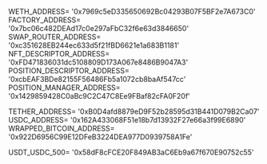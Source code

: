 <!-- Uniswap -->

WETH_ADDRESS= '0x7969c5eD335650692Bc04293B07F5BF2e7A673C0'
FACTORY_ADDRESS= '0x7bc06c482DEAd17c0e297aFbC32f6e63d3846650'
SWAP_ROUTER_ADDRESS= '0xc351628EB244ec633d5f21fBD6621e1a683B1181'
NFT_DESCRIPTOR_ADDRESS= '0xFD471836031dc5108809D173A067e8486B9047A3'
POSITION_DESCRIPTOR_ADDRESS= '0xcbEAF3BDe82155F56486Fb5a1072cb8baAf547cc'
POSITION_MANAGER_ADDRESS= '0x1429859428C0aBc9C2C47C8Ee9FBaf82cFA0F20f'

<!-- Tokens -->

TETHER_ADDRESS= '0xB0D4afd8879eD9F52b28595d31B441D079B2Ca07'
USDC_ADDRESS= '0x162A433068F51e18b7d13932F27e66a3f99E6890'
WRAPPED_BITCOIN_ADDRESS= '0x922D6956C99E12DFeB3224DEA977D0939758A1Fe'

<!-- pool -->

USDT_USDC_500= '0x58dF8cFCE20F849AB3aC6Eb9a67f670E90752c55'
